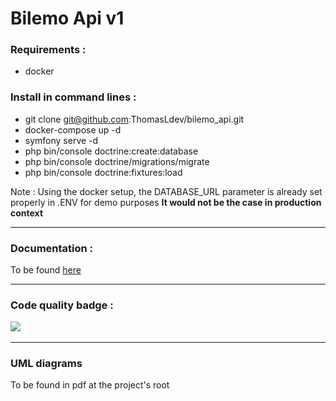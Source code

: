 # Bilemo Api v1

<h3>Requirements : </h2>

- docker

<h3>Install in command lines : </h3>

- git clone git@github.com:ThomasLdev/bilemo_api.git
- docker-compose up -d
- symfony serve -d
- php bin/console doctrine:create:database
- php bin/console doctrine/migrations/migrate
- php bin/console doctrine:fixtures:load

Note : Using the docker setup, the DATABASE_URL parameter is already set properly in .ENV for demo purposes
<strong>It would not be the case in production context</strong>

<hr>

<h3>Documentation :</h3>

To be found <a href="https://localhost:8000/api/doc">here</a>

<hr>

<h3>Code quality badge :

<a href="https://codeclimate.com/github/ThomasLdev/bilemo_api/maintainability"><img src="https://api.codeclimate.com/v1/badges/1a1733ff9d290cb2c46e/maintainability" /></a>

<hr>

<h3>UML diagrams</h3>

To be found in pdf at the project's root
